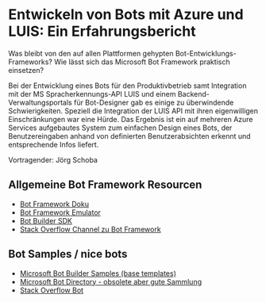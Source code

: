 # Entwickeln von Bots mit Azure und LUIS: Ein Erfahrungsbericht

Was bleibt von den auf allen Plattformen gehypten Bot-Entwicklungs-Frameworks? Wie lässt sich das Microsoft Bot Framework praktisch einsetzen?

Bei der Entwicklung eines Bots für den Produktivbetrieb samt Integration mit der MS Spracherkennungs-API LUIS und einem Backend-Verwaltungsportals 
für Bot-Designer gab es einige zu überwindende Schwierigkeiten. Speziell die Integration der LUIS API mit ihren eigenwilligen Einschränkungen war 
eine Hürde. Das Ergebnis ist ein auf mehreren Azure Services aufgebautes System zum einfachen Design eines Bots, der Benutzereingaben anhand von 
definierten Benutzerabsichten erkennt und entsprechende Infos liefert.

Vortragender: Jörg Schoba

## Allgemeine Bot Framework Resourcen

* [Bot Framework Doku](https://docs.microsoft.com/en-us/bot-framework/) 
* [Bot Framework Emulator](https://aka.ms/bf-bc-emulator) 
* [Bot Builder SDK](https://github.com/Microsoft/botbuilder) 
* [Stack Overflow Channel zu Bot Framework](https://stackoverflow.com/questions/tagged/botframework) 

## Bot Samples / nice bots

* [Microsoft Bot Builder Samples (base templates)](https://github.com/Microsoft/BotBuilder-Samples) 
* [Microsoft Bot Directory - obsolete aber gute Sammlung](https://bots.botframework.com/)
* [Stack Overflow Bot](https://github.com/Microsoft/BotFramework-Samples/tree/master/StackOverflow-Bot) 
